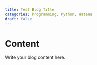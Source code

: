 ```yaml
---
title: Test Blog Title
categories: Programming, Python, Hatena
draft: false
---
```


# Content

Write your blog content here.
